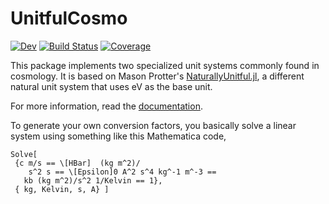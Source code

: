 # UnitfulCosmo

<!-- [![Stable](https://img.shields.io/badge/docs-stable-blue.svg)](https://xzackli.github.io/UnitfulCosmo.jl/stable) -->
[![Dev](https://img.shields.io/badge/docs-dev-blue.svg)](https://xzackli.github.io/UnitfulCosmo.jl/dev)
[![Build Status](https://github.com/xzackli/UnitfulCosmo.jl/workflows/CI/badge.svg)](https://github.com/xzackli/UnitfulCosmo.jl/actions)
[![Coverage](https://codecov.io/gh/xzackli/UnitfulCosmo.jl/branch/main/graph/badge.svg?token=JBbhog9XqH)](https://codecov.io/gh/xzackli/UnitfulCosmo.jl)

This package implements two specialized unit systems commonly found in cosmology. It is based on Mason Protter's [NaturallyUnitful.jl](https://github.com/MasonProtter/NaturallyUnitful.jl), a different natural unit system that uses eV as the base unit. 

For more information, read the [documentation](https://xzackli.github.io/UnitfulCosmo.jl/dev).

To generate your own conversion factors, you basically solve a linear system using something like this Mathematica code,
```
Solve[ 
 {c m/s == \[HBar]  (kg m^2)/
    s^2 s == \[Epsilon]0 A^2 s^4 kg^-1 m^-3 == 
   kb (kg m^2)/s^2 1/Kelvin == 1},
 { kg, Kelvin, s, A} ]
 ```
 